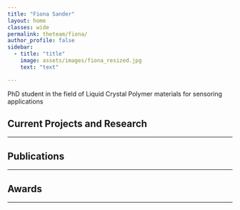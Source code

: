 ```yaml
---
title: "Fiona Sander"
layout: home
classes: wide
permalink: theteam/fiona/
author_profile: false
sidebar:
  - title: "title"
    image: assets/images/fiona_resized.jpg
    text: "text"

---
```


PhD student in the field of Liquid Crystal Polymer materials for sensoring applications
## Current Projects and Research
---

## Publications
---

## Awards
---

